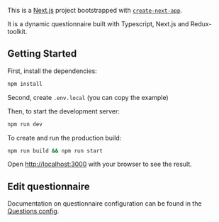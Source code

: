 This is a [Next.js](https://nextjs.org/) project bootstrapped with [`create-next-app`](https://github.com/vercel/next.js/tree/canary/packages/create-next-app).

It is a dynamic questionnaire built with Typescript, Next.js and Redux-toolkit.

## Getting Started

First, install the dependencies:

```bash
npm install
```

Second, create `.env.local` (you can copy the example)

Then, to start the development server:

```bash
npm run dev
```

To create and run the production build:

```bash
npm run build && npm run start
```

Open [http://localhost:3000](http://localhost:3000) with your browser to see the result.

## Edit questionnaire

Documentation on questionnaire configuration can be found in the [Questions config](./QUESTIONS_CONFIG.md).

